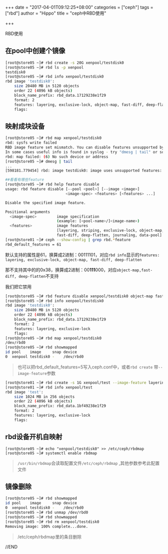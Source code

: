 +++
date = "2017-04-01T09:12:25+08:00"
categories = ["ceph"]
tags = ["rbd"]
author = "Hippo"
title = "ceph中RBD使用"

+++

RBD使用

<!--more-->

## 在pool中创建个镜像

```sh
[root@store05 ~]# rbd create -s 20G xenpool/testdisk0
[root@store05 ~]# rbd ls -p xenpool
testdisk0
[root@store05 ~]# rbd info xenpool/testdisk0
rbd image 'testdisk0':
    size 20480 MB in 5120 objects
    order 22 (4096 kB objects)
    block_name_prefix: rbd_data.17129238e1f29
    format: 2
    features: layering, exclusive-lock, object-map, fast-diff, deep-flatten
    flags:
```

## 映射成块设备

```sh
[root@store05 ~]# rbd map xenpool/testdisk0
rbd: sysfs write failed
RBD image feature set mismatch. You can disable features unsupported by the kernel with "rbd feature disable".
In some cases useful info is found in syslog - try "dmesg | tail" or so.
rbd: map failed: (6) No such device or address
[root@store05 ~]# dmesg | tail
...
[598181.779454] rbd: image testdisk0: image uses unsupported features: 0x38

##看看有哪些feature
[root@store05 ~]# rbd help feature disable
usage: rbd feature disable [--pool <pool>] [--image <image>]
                           <image-spec> <features> [<features> ...]

Disable the specified image feature.

Positional arguments
  <image-spec>         image specification
                       (example: [<pool-name>/]<image-name>)
  <features>           image features
                       [layering, striping, exclusive-lock, object-map,
                       fast-diff, deep-flatten, journaling, data-pool]
[root@store01 ~]# ceph --show-config | grep rbd.*feature
rbd_default_features = 61
```

默认支持的属性是61，换算成2进制：00111101，对应`rbd info`显示的`features: layering, exclusive-lock, object-map, fast-diff, deep-flatten`

那不支持其中的的0x38，换算成2进制：00**111**000，对应`object-map,fast-diff, deep-flatten`不支持

我们把它禁用

```sh
[root@store05 ~]# rbd feature disable xenpool/testdisk0 object-map fast-diff deep-flatten
[root@store05 ~]# rbd info xenpool/testdisk0
rbd image 'testdisk0':
    size 20480 MB in 5120 objects
    order 22 (4096 kB objects)
    block_name_prefix: rbd_data.17129238e1f29
    format: 2
    features: layering, exclusive-lock
    flags:
[root@store05 ~]# rbd map xenpool/testdisk0
/dev/rbd0
[root@store05 ~]# rbd showmapped
id pool    image     snap device
0  xenpool testdisk0 -    /dev/rbd0
```

> 也可以把rbd_default_features=5写入ceph.conf中，或者`rbd create` 带`--image-feature`参数

```sh
[root@store01 ~]# rbd create -s 1G xenpool/test --image-feature layering,exclusive-lock
[root@store01 ~]# rbd info xenpool/test
rbd image 'test':
    size 1024 MB in 256 objects
    order 22 (4096 kB objects)
    block_name_prefix: rbd_data.1bf49238e1f29
    format: 2
    features: layering, exclusive-lock
    flags:
```

## rbd设备开机自映射

```
[root@store05 ~]# echo "xenpool/testdisk0" >> /etc/ceph/rbdmap
[root@store05 ~]# systemctl enable rbdmap
```

> `/usr/bin/rbdmap`会读取配置文件`/etc/ceph/rbdmap` ,其他参数参考此配置文件

##  镜像删除

```sh
[root@store05 ~]# rbd showmapped
id pool    image     snap device    
0  xenpool testdisk0 -    /dev/rbd0 
[root@store05 ~]# rbd unmap /dev/rbd0 
[root@store05 ~]# rbd showmapped
[root@store05 ~]# rbd rm xenpool/testdisk0
Removing image: 100% complete...done.
```

> /etc/ceph/rbdmap里的条目删除

//END

